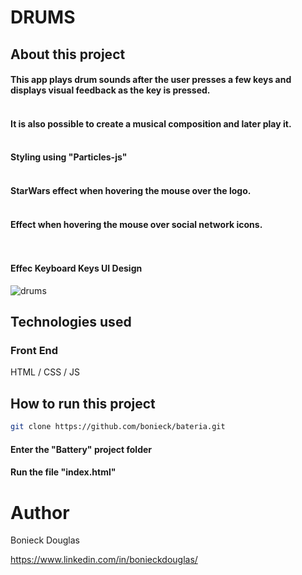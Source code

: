 
# DRUMS

## About this project

  #### This app plays drum sounds after the user presses a few keys and displays visual feedback as the key is pressed.</br></br>
  #### It is also possible to create a musical composition and later play it.</br></br>
  #### Styling using "Particles-js"</br></br>
  #### StarWars effect when hovering the mouse over the logo.</br></br>
  #### Effect when hovering the mouse over social network icons.</br></br></br>
  #### Effec Keyboard Keys UI Design</br>
  
![drums](https://user-images.githubusercontent.com/38622239/205525995-4f60e203-8810-4c63-b4c0-d6e1b9232d4b.png)

## Technologies used

### Front End

HTML / CSS / JS

## How to run this project

```bash
git clone https://github.com/bonieck/bateria.git
```

#### Enter the "Battery" project folder

#### Run the file "index.html"

# Author

Bonieck Douglas

https://www.linkedin.com/in/bonieckdouglas/
